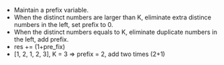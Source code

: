 * Maintain a prefix variable.
* When the distinct numbers are larger than K, eliminate extra distince numbers in the left, set prefix to 0.
* When the distinct numbers equals to K, eliminate duplicate numbers in the left, add prefix.
* res += (1+pre_fix)
* [1, 2, 1, 2, 3], K = 3  =>  prefix = 2, add two times (2+1) 
